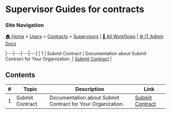 # Supervisor Guides for contracts

### Site Navigation
[🏠 Home](../../../README.md) > [Users](../../README.md) > [Contracts](../README.md) > [Supervisors](README.md) | [📂 All Workflows](../../../users/users.md) | [⚙ IT Admin Docs](../../../it-admins/README.md)

|---|---|---|---|
| 1 | Submit Contract | Documentation about Submit Contract for Your Organization. | [Submit Contract](submit-contract.md) |

## Contents

| **#** | **Topic** | **Description** | **Link** |
|---|---|---|---|
| 1 | Submit Contract | Documentation about Submit Contract for Your Organization. | [Submit Contract](submit-contract.md) |